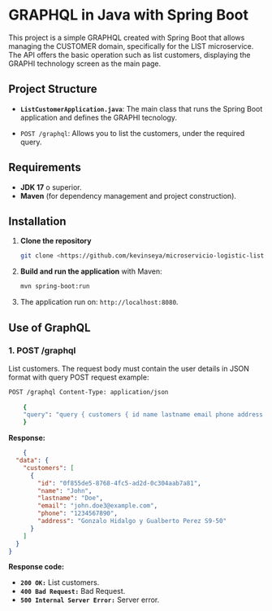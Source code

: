 # GRAPHQL in Java with Spring Boot

This project is a simple GRAPHQL created with Spring Boot that allows managing the CUSTOMER domain, specifically for the LIST microservice. The API offers the basic operation such as list customers, displaying the GRAPHI technology screen as the main page.
## Project Structure

- **`ListCustomerApplication.java`**: The main class that runs the Spring Boot application and defines the GRAPHI tecnology.

- `POST /graphql`: Allows you to list the customers, under the required query.

## Requirements

- **JDK 17** o superior.
- **Maven** (for dependency management and project construction).

## Installation

1. **Clone the repository**

    ```bash
    git clone <https://github.com/kevinseya/microservicio-logistic-list-customer.git>
    ```

2. **Build and run the application** with Maven:

    ```bash
    mvn spring-boot:run
    ```

3. The application run on: `http://localhost:8080`.

## Use of GraphQL

### 1. POST /graphql

List customers. The request body must contain the user details in JSON format with query
POST request example:
```bash
POST /graphql Content-Type: application/json
    
    {
    "query": "query { customers { id name lastname email phone address } }"
    }
```
**Response:**
```json
    {
  "data": {
    "customers": [
      {
        "id": "0f855de5-8768-4fc5-ad2d-0c304aab7a81",
        "name": "John",
        "lastname": "Doe",
        "email": "john.doe3@example.com",
        "phone": "1234567890",
        "address": "Gonzalo Hidalgo y Gualberto Perez S9-50"
      }
    ]
  }
}
```
**Response code:**
- **`200 OK:`** List customers.
- **`400 Bad Request:`** Bad Request.
- **`500 Internal Server Error:`** Server error.
